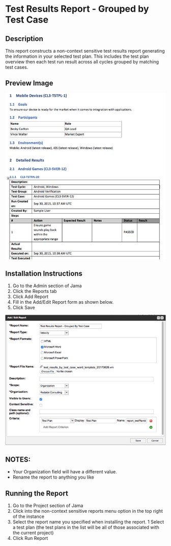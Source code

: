 # Test Results Report - Grouped by Test Case

## Description
This report constructs a non-context sensitive test results report generating the information in your selected test plan. This includes the test plan overview then each test run result across all cycles grouped by matching test cases. 

## Preview Image
![Report Preview](https://github.com/JamaSoftware/Community-Reports/blob/master/Test%20Results%20Report%20-%20Grouped%20by%20Test%20Case/preview.png)

## Installation Instructions
1. Go to the Admin section of Jama
1. Click the Reports tab
1. Click Add Report
1. Fill in the Add/Edit Report form as shown below.
1. Click Save

![Report Configuration](https://github.com/JamaSoftware/Community-Reports/blob/master/Test%20Results%20Report%20-%20Grouped%20by%20Test%20Case/config.png)

## NOTES: 
- Your Organization field will have a different value.  
- Rename the report to anything you like


## Running the Report
1. Go to the Project section of Jama
1. Click into the non-context sensitive reports menu option in the top right of the instance
1. Select the report name you specified when installing the report.
1 Select a test plan (the test plans in the list will be all of those  associated with the current project)
1. Click Run Report
